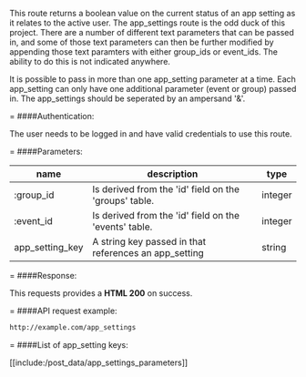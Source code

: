 <!-- --- title: GET /app_settings -->

This route returns a boolean value on the current status of an app setting as it relates to the active user. The app_settings route is the odd duck of this project. There are a number of different text parameters that can be passed in, and some of those text parameters can then be further modified by appending those text paramters with either group_ids or event_ids. The ability to do this is not indicated anywhere.

It is possible to pass in more than one app_setting parameter at a time. Each app_setting can only have one additional parameter (event or group) passed in. The app_settings should be seperated by an ampersand '&'.


=
####Authentication:

The user needs to be logged in and have valid credentials to use this route.

=
####Parameters:

| name | description | type |
-------|-------------|---------
| :group_id | Is derived from the 'id' field on the 'groups' table. | integer
| :event_id | Is derived from the 'id' field on the 'events' table. | integer
| app_setting_key| A string key passed in that references an app_setting | string

=
####Response:

This requests provides a <strong>HTML 200</strong> on success.

=
####API request example:
```html
http://example.com/app_settings
```

=
####List of app_setting keys:

[[include:/post_data/app_settings_parameters]]